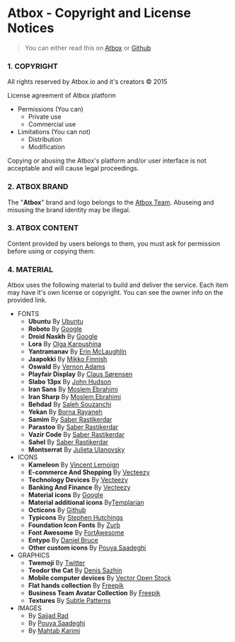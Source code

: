 Atbox - Copyright and License Notices
======================

>You can either read this on [Atbox](https://atbox.io/legal/license) or [Github](https://github.com/Atbox/legal/tree/master/license-notices)

### 1. COPYRIGHT ###

All rights reserved by Atbox.io and it's creators © 2015

License agreement of Atbox platform

* Permissions (You can)
  * Private use
  * Commercial use
* Limitations (You can not)
  * Distribution
  * Modification

Copying or abusing the Atbox's platform and/or user interface is not acceptable and will cause legal proceedings.

### 2. ATBOX BRAND ###

The "**Atbox**" brand and logo belongs to the [Atbox Team](https://atbox.io/pages/team). Abuseing and misusing the brand identity may be illegal.

### 3. ATBOX CONTENT ###

Content provided by users belongs to them, you must ask for permission before using or copying them.

### 4. MATERIAL ###

Atbox uses the following material to build and deliver the service. Each item may have it's own license or copyright. You can see the owner info on the provided link.

* FONTS
  * **Ubuntu** By [Ubuntu](http://font.ubuntu.com)
  * **Roboto** By [Google](http://google.com/fonts/specimen/Roboto)
  * **Droid Naskh** By [Google](http://google.com/fonts/earlyaccess)
  * **Lora** By [Olga Karpushina](http://cyreal.org/2012/07/lora)
  * **Yantramanav** By [Erin McLaughlin](http://github.com/erinmclaughlin/Yantramanav)
  * **Jaapokki** By [Mikko Finnish](http://mikkonuuttila.com/jaapokki)
  * **Oswald** By [Vernon Adams](http://github.com/vernnobile/OswaldFont)
  * **Playfair Display** By [Claus Sørensen](http://fonts.google.com/specimen/Playfair+Display)
  * **Slabo 13px** By [John Hudson](http://github.com/TiroTypeworks/Slabo)
  * **Iran Sans** By [Moslem Ebrahimi](http://fontiran.com)
  * **Iran Sharp** By [Moslem Ebrahimi](http://fontiran.com)
  * **Behdad** By [Saleh Souzanchi](http://github.com/font-store/font-behdad)
  * **Yekan** By [Borna Rayaneh](http://bornaray.com)
  * **Samim** By [Saber Rastikerdar](http://github.com/rastikerdar)
  * **Parastoo** By [Saber Rastikerdar](http://github.com/rastikerdar)
  * **Vazir Code** By [Saber Rastikerdar](http://github.com/rastikerdar)
  * **Sahel** By [Saber Rastikerdar](http://github.com/rastikerdar)
  * **Montserrat** By [Julieta Ulanovsky](https://fonts.google.com/specimen/Montserrat)
* ICONS
  * **Kameleon** By [Vincent Lemoign](http://webalys.com)
  * **E-commerce And Shopping** By [Vecteezy](http://vecteezy.com)
  * **Technology Devices** By [Vecteezy](http://vecteezy.com)
  * **Banking And Finance** By [Vecteezy](http://vecteezy.com)
  * **Material icons** By [Google](http://design.google.com/icons)
  * **Material additional icons** By[Templarian](http://github.com/Templarian/MaterialDesign)
  * **Octicons** By [Github](http://github.com/github/octicons)
  * **Typicons** By [Stephen Hutchings](http://github.com/stephenhutchings/typicons.font)
  * **Foundation Icon Fonts** By [Zurb](http://github.com/zurb/foundation-icons)
  * **Font Awesome** By [FortAwesome](http://github.com/FortAwesome/Font-Awesome)
  * **Entypo** By [Daniel Bruce](http://github.com/danielbruce/entypo)
  * **Other custom icons** By [Pouya Saadeghi](http://github.com/saadeghi)
* GRAPHICS
  * **Twemoji** By [Twitter](http://github.com/twitter/twemoji)
  * **Teodor the Cat** By [Denis Sazhin](http://dribbble.com/iconka)
  * **Mobile computer devices** By [Vector Open Stock](http://vectoropenstock.com)
  * **Flat hands collection** By [Freepik](http://freepik.com)
  * **Business Team Avatar Collection** By [Freepik](http://freepik.com)
  * **Textures** By [Subtle Patterns](https://www.toptal.com/designers/subtlepatterns/)
* IMAGES
  * By [Sajjad Rad](https://atbox.io/sajjad)
  * By [Pouya Saadeghi](https://atbox.io/pouya)
  * By [Mahtab Karimi](https://atbox.io/9610803192327)




